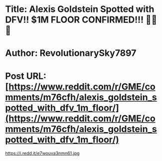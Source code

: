 # Title: Alexis Goldstein Spotted with DFV!! $1M FLOOR CONFIRMED!!! 🚀🚀🚀
# Author: RevolutionarySky7897
# Post URL: [https://www.reddit.com/r/GME/comments/m76cfh/alexis_goldstein_spotted_with_dfv_1m_floor/](https://www.reddit.com/r/GME/comments/m76cfh/alexis_goldstein_spotted_with_dfv_1m_floor/)


https://i.redd.it/e7wouva3nmn61.jpg